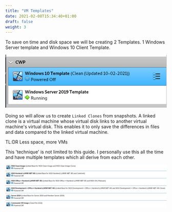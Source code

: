 ```yaml
---
title: "VM Templates"
date: 2021-02-08T15:34:40+01:00
draft: false
weight: 3
---
```


To save on time and disk space we will be creating 2 Templates. 1 Windows Server template and Windows 10 Client Template.

![](template01.png)

Doing so will allow us to create `Linked Clones` from snapshots. A linked clone is a virtual machine whose virtual disk links to another virtual machine's virtual disk. This enables it to only save the differences in files and data compared to the linked virtual machine.

TL:DR Less space, more VMs

This 'technique' is not limited to this guide. I personally use this all the time and have multiple templates which all derive from each other.

![](template02.png)
